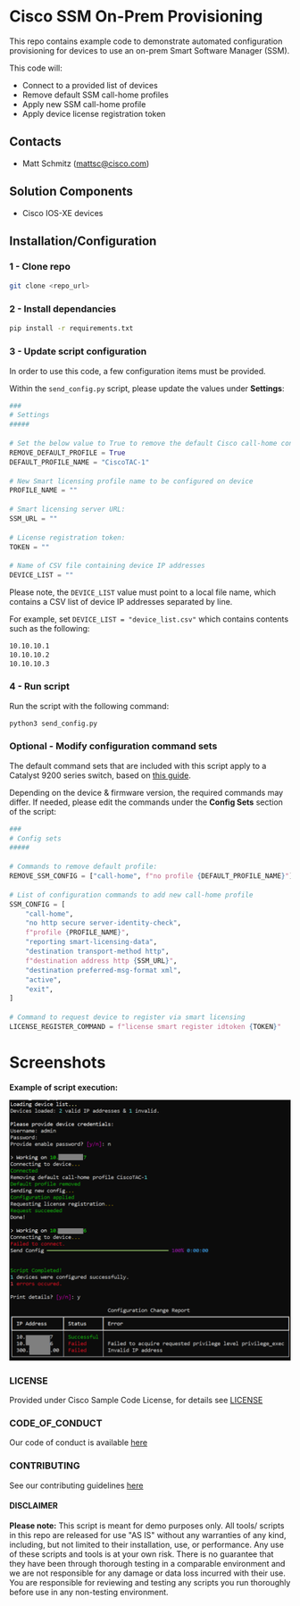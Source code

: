 # Cisco SSM On-Prem Provisioning

This repo contains example code to demonstrate automated configuration provisioning for devices to use an on-prem Smart Software Manager (SSM).

This code will:

- Connect to a provided list of devices
- Remove default SSM call-home profiles
- Apply new SSM call-home profile
- Apply device license registration token

## Contacts

- Matt Schmitz (mattsc@cisco.com)

## Solution Components

- Cisco IOS-XE devices

## Installation/Configuration

### **1 - Clone repo**

```bash
git clone <repo_url>
```

### **2 - Install dependancies**

```bash
pip install -r requirements.txt
```

### **3 - Update script configuration**

In order to use this code, a few configuration items must be provided.

Within the `send_config.py` script, please update the values under **Settings**:

```python
###
# Settings
#####

# Set the below value to True to remove the default Cisco call-home config
REMOVE_DEFAULT_PROFILE = True
DEFAULT_PROFILE_NAME = "CiscoTAC-1"

# New Smart licensing profile name to be configured on device
PROFILE_NAME = ""

# Smart licensing server URL:
SSM_URL = ""

# License registration token:
TOKEN = ""

# Name of CSV file containing device IP addresses
DEVICE_LIST = ""
```

Please note, the `DEVICE_LIST` value must point to a local file name, which contains a CSV list of device IP addresses separated by line.

For example, set `DEVICE_LIST = "device_list.csv"` which contains contents such as the following:

```
10.10.10.1
10.10.10.2
10.10.10.3
```

### **4 - Run script**

Run the script with the following command:

```bash
python3 send_config.py
```

### **Optional - Modify configuration command sets**

The default command sets that are included with this script apply to a Catalyst 9200 series switch, based on [this guide](https://www.cisco.com/c/en/us/td/docs/switches/lan/catalyst9200/software/release/16-9/configuration_guide/sys_mgmt/b_169_sys_mgmt_9200_cg/cisco_smart_licensing_client.html#task_lnl_w5p_qgb).

Depending on the device & firmware version, the required commands may differ. If needed, please edit the commands under the **Config Sets** section of the script:

```python
###
# Config sets
#####

# Commands to remove default profile:
REMOVE_SSM_CONFIG = ["call-home", f"no profile {DEFAULT_PROFILE_NAME}"]

# List of configuration commands to add new call-home profile
SSM_CONFIG = [
    "call-home",
    "no http secure server-identity-check",
    f"profile {PROFILE_NAME}",
    "reporting smart-licensing-data",
    "destination transport-method http",
    f"destination address http {SSM_URL}",
    "destination preferred-msg-format xml",
    "active",
    "exit",
]

# Command to request device to register via smart licensing
LICENSE_REGISTER_COMMAND = f"license smart register idtoken {TOKEN}"
```

# Screenshots

**Example of script execution:**

![/IMAGES/example_script.png](/IMAGES/example_script.png)

### LICENSE

Provided under Cisco Sample Code License, for details see [LICENSE](LICENSE.md)

### CODE_OF_CONDUCT

Our code of conduct is available [here](CODE_OF_CONDUCT.md)

### CONTRIBUTING

See our contributing guidelines [here](CONTRIBUTING.md)

#### DISCLAIMER

<b>Please note:</b> This script is meant for demo purposes only. All tools/ scripts in this repo are released for use "AS IS" without any warranties of any kind, including, but not limited to their installation, use, or performance. Any use of these scripts and tools is at your own risk. There is no guarantee that they have been through thorough testing in a comparable environment and we are not responsible for any damage or data loss incurred with their use.
You are responsible for reviewing and testing any scripts you run thoroughly before use in any non-testing environment.
